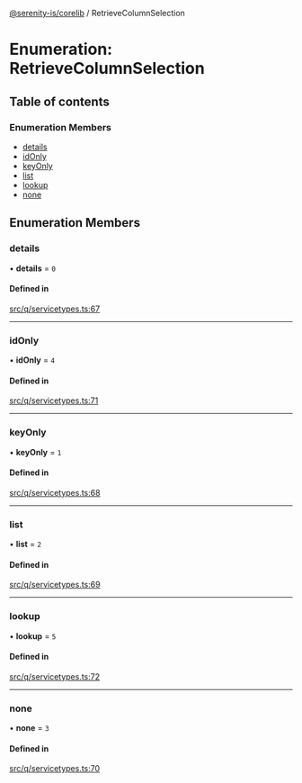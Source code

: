 [@serenity-is/corelib](../README.md) / RetrieveColumnSelection

# Enumeration: RetrieveColumnSelection

## Table of contents

### Enumeration Members

- [details](RetrieveColumnSelection.md#details)
- [idOnly](RetrieveColumnSelection.md#idonly)
- [keyOnly](RetrieveColumnSelection.md#keyonly)
- [list](RetrieveColumnSelection.md#list)
- [lookup](RetrieveColumnSelection.md#lookup)
- [none](RetrieveColumnSelection.md#none)

## Enumeration Members

### details

• **details** = ``0``

#### Defined in

[src/q/servicetypes.ts:67](https://github.com/serenity-is/serenity/blob/master/packages/corelib/src/q/servicetypes.ts#L67)

___

### idOnly

• **idOnly** = ``4``

#### Defined in

[src/q/servicetypes.ts:71](https://github.com/serenity-is/serenity/blob/master/packages/corelib/src/q/servicetypes.ts#L71)

___

### keyOnly

• **keyOnly** = ``1``

#### Defined in

[src/q/servicetypes.ts:68](https://github.com/serenity-is/serenity/blob/master/packages/corelib/src/q/servicetypes.ts#L68)

___

### list

• **list** = ``2``

#### Defined in

[src/q/servicetypes.ts:69](https://github.com/serenity-is/serenity/blob/master/packages/corelib/src/q/servicetypes.ts#L69)

___

### lookup

• **lookup** = ``5``

#### Defined in

[src/q/servicetypes.ts:72](https://github.com/serenity-is/serenity/blob/master/packages/corelib/src/q/servicetypes.ts#L72)

___

### none

• **none** = ``3``

#### Defined in

[src/q/servicetypes.ts:70](https://github.com/serenity-is/serenity/blob/master/packages/corelib/src/q/servicetypes.ts#L70)

